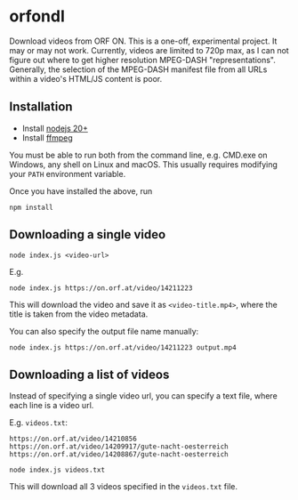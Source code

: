 # orfondl

Download videos from ORF ON. This is a one-off, experimental project. It may or may not work. Currently, videos are limited to
720p max, as I can not figure out where to get higher resolution MPEG-DASH "representations". Generally, the selection of the
MPEG-DASH manifest file from all URLs within a video's HTML/JS content is poor.

## Installation

- Install [nodejs 20+](https://nodejs.org/en)
- Install [ffmpeg](https://ffmpeg.org/download.html)

You must be able to run both from the command line, e.g. CMD.exe on Windows, any shell on Linux and macOS. This usually requires
modifying your `PATH` environment variable.

Once you have installed the above, run

```
npm install
```

## Downloading a single video

```
node index.js <video-url>
```

E.g.

```
node index.js https://on.orf.at/video/14211223
```

This will download the video and save it as `<video-title.mp4>`, where the title is taken from the video metadata.

You can also specify the output file name manually:

```
node index.js https://on.orf.at/video/14211223 output.mp4
```

## Downloading a list of videos

Instead of specifying a single video url, you can specify a text file, where each line is a video url.

E.g. `videos.txt`:

```
https://on.orf.at/video/14210856
https://on.orf.at/video/14209917/gute-nacht-oesterreich
https://on.orf.at/video/14208867/gute-nacht-oesterreich
```

```
node index.js videos.txt
```

This will download all 3 videos specified in the `videos.txt` file.
